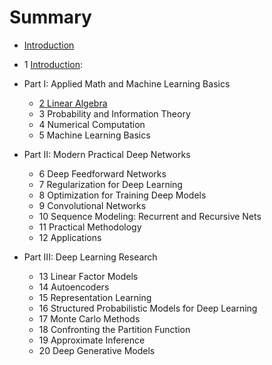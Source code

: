 # Summary

* [Introduction](README.md)

* 1 [Introduction](htt):
* Part I: Applied Math and Machine Learning Basics
  * [2 Linear Algebra](https:/github.com/JDwangmo/deeplearningbook2-linear-algebra-from-httpwwwdeepl.md)
  * 3 Probability and Information Theory
  * 4 Numerical Computation
  * 5 Machine Learning Basics
* Part II: Modern Practical Deep Networks
  * 6 Deep Feedforward Networks
  * 7 Regularization for Deep Learning
  * 8 Optimization for Training Deep Models
  * 9 Convolutional Networks
  * 10 Sequence Modeling: Recurrent and Recursive Nets
  * 11 Practical Methodology
  * 12 Applications
* Part III: Deep Learning Research
  * 13 Linear Factor Models
  * 14 Autoencoders
  * 15 Representation Learning
  * 16 Structured Probabilistic Models for Deep Learning
  * 17 Monte Carlo Methods
  * 18 Confronting the Partition Function
  * 19 Approximate Inference
  * 20 Deep Generative Models

